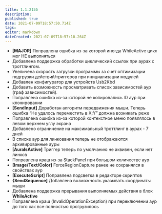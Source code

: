 ```yaml
---
title: 1.1.2155
description: 
published: true
date: 2021-07-09T18:57:50.714Z
tags: 
editor: markdown
dateCreated: 2021-07-09T18:57:10.264Z
---		
```

		
- **[MAJOR]** Поправлена ошибка из-за которой иногда WhileActive цикл мог НЕ выполняться
- Добавлена поддержка обработки циклический ссылок при аурах с троттлингом.
- Увеличена скорость загрузки программы за счет оптимизации подгрузки действий/триггеров при инициализации модулей
- Добавлен конфигуратор для устройств Usb2Kbd
- Добавить возможность просматривать список зависимостей аур (граф зависимостей).
- Поправлена ошибка из-за которой не копировались ID аур при клонировании
- **[SendInput]** Доработан алгоритм передвижения мыши. Теперь ошибка “Не удалось переместить в X;Y” должна возникать реже
- Поправлена ошибка из-за которой контекстное меню появлялось в левом верхнем углу экрана
- Добавлено ограничение на максимальный троттлинг в аурах - 7 дней
- В списке аур для линкования теперь не отображаются архивированные ауры
- **[AuraIsActive]** Триггер теперь по умолчанию не аквивен, если нет линков
- Поправлена краш из-за StackPanel при большом количестве аур
- **[Image/Text/Color]** ForceRegionCapture ранее не сохранялся в свойствах аур
- **[ExecuteScript]** Поправлена подсветка в редакторе скриптов
- **{SendSequence]** Добавлена возможность указывать координаты мыши
- Добавлена поддержка прерывания выполняемых действия в блок **WhileActive**
- Поправлена краш (InvalidOperationException) при переключении аур до того как все полностью прогрузилось
